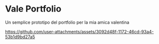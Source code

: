 # Vale Portfolio
Un semplice prototipo del portfolio per la mia amica valentina

https://github.com/user-attachments/assets/3092d48f-1172-46cd-93a4-53b1d9bd27a5


